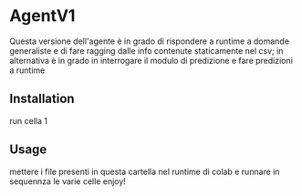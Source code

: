 # AgentV1

Questa versione dell'agente è in grado di rispondere a runtime a domande generaliste e di fare ragging dalle info contenute staticamente nel csv; in alternativa è in grado in interrogare il modulo di predizione e fare predizioni a runtime

## Installation

run cella 1


## Usage

mettere i file presenti in questa cartella nel runtime di colab e 
runnare in sequennza le varie celle 
enjoy!

